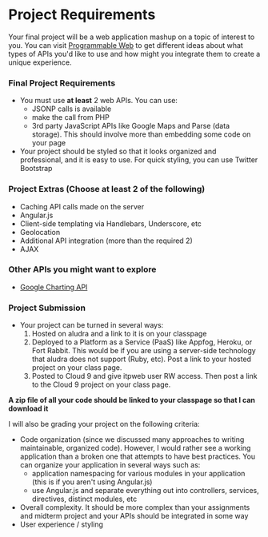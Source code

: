 Project Requirements
====================

Your final project will be a web application mashup on a topic of interest to you. You can visit [Programmable Web](http://programmableweb.com) to get different ideas about what types of APIs you'd like to use and how might you integrate them to create a unique experience.

### Final Project Requirements

* You must use __at least__ 2 web APIs. You can use: 
	* JSONP calls is available
	* make the call from PHP
	* 3rd party JavaScript APIs like Google Maps and Parse (data storage). This should involve more than embedding some code on your page
* Your project should be styled so that it looks organized and professional, and it is easy to use. For quick styling, you can use Twitter Bootstrap

### Project Extras (Choose at least 2 of the following)

* Caching API calls made on the server
* Angular.js
* Client-side templating via Handlebars, Underscore, etc
* Geolocation
* Additional API integration (more than the required 2)
* AJAX

### Other APIs you might want to explore

* [Google Charting API](https://developers.google.com/chart/)

### Project Submission

* Your project can be turned in several ways:
	1. Hosted on aludra and a link to it is on your classpage
	2. Deployed to a Platform as a Service (PaaS) like Appfog, Heroku, or Fort Rabbit. This would be if you are using a server-side technology that aludra does not support (Ruby, etc). Post a link to your hosted project on your class page.
	3. Posted to Cloud 9 and give itpweb user RW access. Then post a link to the Cloud 9 project on your class page.

__A zip file of all your code should be linked to your classpage so that I can download it__

I will also be grading your project on the following criteria:

* Code organization (since we discussed many approaches to writing maintainable, organized code). However, I would rather see a working application than a broken one that attempts to have best practices. You can organize your application in several ways such as:
	* application namespacing for various modules in your application (this is if you aren't using Angular.js)
	* use Angular.js and separate everything out into controllers, services, directives, distinct modules, etc
* Overall complexity. It should be more complex than your assignments and midterm project and your APIs should be integrated in some way
* User experience / styling